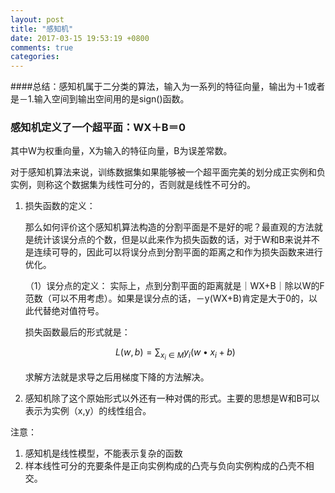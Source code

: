 ```yaml
---
layout: post
title: "感知机"
date: 2017-03-15 19:53:19 +0800
comments: true
categories: 
---
```

<script type="text/javascript" src="<script type="text/javascript" src="/Users/chenlini/octopress/MathJax/MathJax.js"?config=default"></script>
####总结：感知机属于二分类的算法，输入为一系列的特征向量，输出为＋1或者是－1.输入空间到输出空间用的是sign()函数。
### 感知机定义了一个超平面：WX＋B＝0
其中W为权重向量，X为输入的特征向量，B为误差常数。

对于感知机算法来说，训练数据集如果能够被一个超平面完美的划分成正实例和负实例，则称这个数据集为线性可分的，否则就是线性不可分的。

1. 损失函数的定义：

    那么如何评价这个感知机算法构造的分割平面是不是好的呢？最直观的方法就是统计该误分点的个数，但是以此来作为损失函数的话，对于W和B来说并不是连续可导的，因此可以将误分点到分割平面的距离之和作为损失函数来进行优化。
    
    （1）误分点的定义：
        实际上，点到分割平面的距离就是｜WX+B｜除以W的F范数（可以不用考虑）。如果是误分点的话，－y(WX+B)肯定是大于0的，以此代替绝对值符号。
        
    损失函数最后的形式就是：
    
    $$L(w,b)=\sum_{x_i \in M}y_i(w \bullet x_i+b)$$
   
   
    
    求解方法就是求导之后用梯度下降的方法解决。
    
2. 感知机除了这个原始形式以外还有一种对偶的形式。主要的思想是W和B可以表示为实例（x,y）的线性组合。

注意：

1. 感知机是线性模型，不能表示复杂的函数
2. 样本线性可分的充要条件是正向实例构成的凸壳与负向实例构成的凸壳不相交。


    
    

